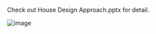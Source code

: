 Check out House Design Approach.pptx for detail.

![image](https://user-images.githubusercontent.com/93786534/180217548-013ec1cc-0c8e-4dd7-b7ce-6a96d7a5acf3.png)
